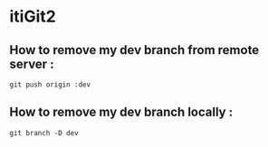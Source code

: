 # itiGit2
## How to remove my dev branch from remote server :
   `git push origin :dev`
   
## How to remove my dev branch locally :
   `git branch -D dev`

